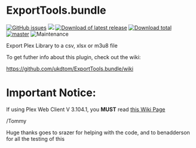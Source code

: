 ExportTools.bundle
===============

[![GitHub issues](https://img.shields.io/github/issues/ukdtom/ExportTools.bundle.svg?style=flat)](https://github.com/ukdtom/ExportTools.bundle/issues)
[![](https://img.shields.io/github/release/ukdtom/ExportTools.bundle.svg?style=flat)](https://github.com/ukdtom/ExportTools.bundle/releases)
[![Download of latest release](https://img.shields.io/github/downloads/ukdtom/ExportTools.bundle/latest/total.svg?style=flat)](https://github.com/ukdtom/ExportTools.bundle/releases/latest)
[![Download total](https://img.shields.io/github/downloads/ukdtom/WebTools.bundle/total.svg)](https://github.com/ukdtom/WebTools.bundle/releases)
[![master](https://img.shields.io/badge/master-stable-green.svg?maxAge=2592000)]()
![Maintenance](https://img.shields.io/badge/Maintained-Yes-green.svg)

Export Plex Library to a csv, xlsx or m3u8 file

To get futher info about this plugin, check out the wiki:

https://github.com/ukdtom/ExportTools.bundle/wiki



# Important Notice:

If using Plex Web Client V 3.104.1, you **MUST** read [this Wiki Page](https://github.com/ukdtom/ExportTools.bundle/wiki/IMPORTANT-NOTICE)



/Tommy

Huge thanks goes to srazer for helping with the code, and to 
benadderson for all the testing of this

